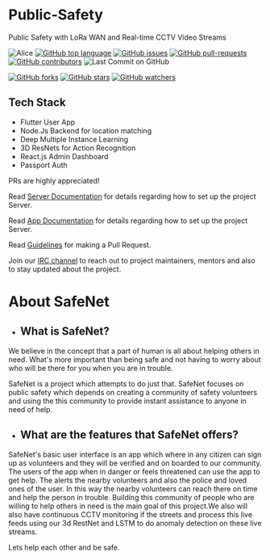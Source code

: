 # Public-Safety
Public Safety with LoRa WAN and Real-time CCTV Video Streams


![Alice](https://github.com/adithyaanilkumar/SafeNet/workflows/Alice/badge.svg)
[![GitHub top language](https://img.shields.io/github/languages/top/adithyaanilkumar/SafeNet?color=yellow&logo=python)]() 
[![GitHub issues](https://img.shields.io/github/issues/adithyaanilkumar/SafeNet.svg)](https://GitHub.com/adithyaanilkumar/SafeNet/issues/)
[![GitHub pull-requests](https://img.shields.io/github/issues-pr/adithyaanilkumar/SafeNet.svg)](https://adithyaanilkumar/SafeNet/webtech//pull/)
[![GitHub contributors](https://img.shields.io/github/contributors/adithyaanilkumar/SafeNet.svg)](https://adithyaanilkumar/SafeNet/webtech/graphs/contributors/)
![Last Commit on GitHub](https://img.shields.io/github/last-commit/adithyaanilkumar/SafeNet.svg)


[![GitHub forks](https://img.shields.io/github/forks/adithyaanilkumar/SafeNet.svg?style=social&label=Fork&maxAge=2592000)](https://github.com/adithyaanilkumar/SafeNet)
[![GitHub stars](https://img.shields.io/github/stars/adithyaanilkumar/SafeNet.svg?style=social&label=Star&maxAge=2592000)](https://github.com/adithyaanilkumar/SafeNet)
[![GitHub watchers](https://img.shields.io/github/watchers/adithyaanilkumar/SafeNet.svg?style=social&label=Watch&maxAge=2592000)](https://github.com/kaiiyer/adithyaanilkumar/SafeNet)

## Tech Stack
- Flutter User App
- Node.Js Backend for location matching
- Deep Multiple Instance Learning 
- 3D ResNets for Action Recognition
- React.js Admin Dashboard
- Passport Auth


PRs are highly appreciated!

Read [Server Documentation](/server/README.md) for details regarding how to set up the project Server.

Read [App Documentation](/app/safenet/README.md) for details regarding how to set up the project Server.

Read [Guidelines](/CONTRIBUTING.md) for making a Pull Request.

Join our [IRC channel](https://matrix.to/#/!nZSgcehhxBxZCNGjcH:matrix.org?via=matrix.org) to reach out to project maintainers, mentors and also to stay updated about the project.

# About SafeNet

- ## What is SafeNet?
We believe in the concept that a part of human is all about helping others in
need. What's more important than being safe
and not having to worry about who will be
there for you when you are in trouble.

SafeNet is a project which attempts to do just
that. SafeNet focuses on public safety which
depends on creating a community of safety
volunteers and using the this community to
provide instant assistance to anyone in need
of help.

- ## What are the features that SafeNet offers?

SafeNet's basic user interface is an app which
where in any citizen  can sign up
as volunteers and they will be verified and on
boarded to our community. 
The users of the app when in danger or feels threatened can use the app to get help. The
alerts the nearby volunteers and also the
police and loved ones of the user. In this way
the nearby volunteers can reach there on time
and help the person in trouble.
Building this community of people who are willing to help
others in need is the main goal of this
project.We also will also have continuous CCTV monitoring if the streets and process this live feeds using our 3d RestNet and LSTM to do anomaly detection on these live streams.

Lets help each other and be safe.

